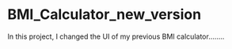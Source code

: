 # BMI_Calculator_new_version
In this project, I changed the UI of my previous BMI calculator........
